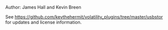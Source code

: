 Author: James Hall and Kevin Breen

See https://github.com/kevthehermit/volatility_plugins/tree/master/usbstor for updates and license information. 